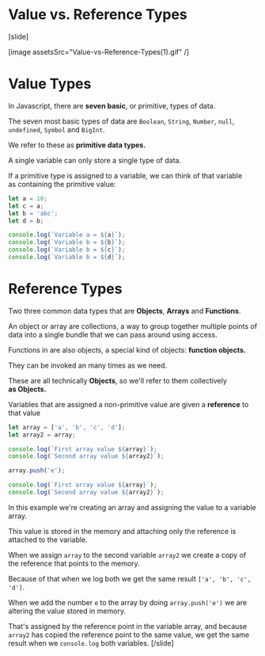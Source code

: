 # Value vs. Reference Types

[slide]

[image assetsSrc="Value-vs-Reference-Types(1).gif" /]

# Value Types

In Javascript, there are **seven basic**, or primitive, types of data. 

The seven most basic types of data are `Boolean`, `String`, `Number`, `null`, `undefined`, `Symbol` and `BigInt`.

We refer to these as **primitive data types.**

A single variable can only store a single type of data.

If a primitive type is assigned to a variable, we can think of that variable as containing the primitive value:

``` js
let a = 10;
let c = a;
let b = 'abc';
let d = b;

console.log(`Variable a = ${a}`);
console.log(`Variable b = ${b}`);
console.log(`Variable b = ${c}`);
console.log(`Variable b = ${d}`);
```

# Reference Types

Two three common data types that are **Objects**, **Arrays** and **Functions**.

An object or array are collections, a way to group together multiple points of data into a single bundle that we can pass around using access.

Functions in are also objects, a special kind of objects: **function objects.** 

They can be invoked an many times as we need.

These are all technically **Objects**, so we'll refer to them collectively **as Objects.**

Variables that are assigned a non-primitive value are given a **reference** to that value

``` js live
let array = ['a', 'b', 'c', 'd'];
let array2 = array;

console.log(`First array value ${array}`);
console.log(`Second array value ${array2}`);

array.push('e');

console.log(`First array value ${array}`);
console.log(`Second array value ${array2}`);
```

In this example we're creating an array and assigning the value to a variable array.

This value is stored in the memory and attaching only the reference is attached to the variable.

When we assign `array` to the second variable `array2` we create a copy of the reference that points to the memory.

 Because of that when we log both we get the same result `['a', 'b', 'c', 'd']`. 
 
 When we add the number `e` to the array by doing `array.push('e')` we are altering the value stored in memory.
 
That's assigned by the reference point in the variable array, and because `array2` has copied the reference point to the same value, we get the same result when we `console.log` both variables.
[/slide]